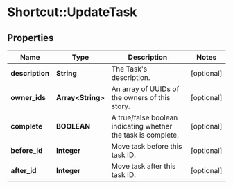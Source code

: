 # Shortcut::UpdateTask

## Properties
Name | Type | Description | Notes
------------ | ------------- | ------------- | -------------
**description** | **String** | The Task&#x27;s description. | [optional] 
**owner_ids** | **Array&lt;String&gt;** | An array of UUIDs of the owners of this story. | [optional] 
**complete** | **BOOLEAN** | A true/false boolean indicating whether the task is complete. | [optional] 
**before_id** | **Integer** | Move task before this task ID. | [optional] 
**after_id** | **Integer** | Move task after this task ID. | [optional] 

